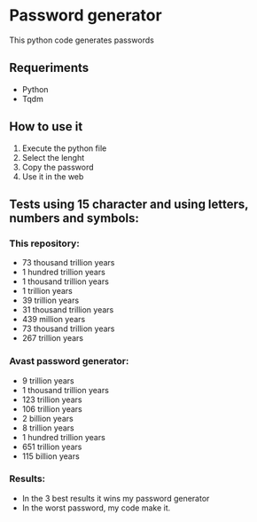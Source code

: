 # Password generator
This python code generates passwords
## Requeriments
* Python
* Tqdm
## How to use it
1. Execute the python file
2. Select the lenght
3. Copy the password
4. Use it in the web
## Tests using 15 character and using letters, numbers and symbols:
### This repository:
* 73 thousand trillion years
* 1 hundred trillion years
* 1 thousand trillion years
* 1 trillion years
* 39 trillion years
* 31 thousand trillion years
* 439 million years
* 73 thousand trillion years
* 267 trillion years

### Avast password generator:
* 9 trillion years
* 1 thousand trillion years
* 123 trillion years
* 106 trillion years
* 2 billion years
* 8 trillion years
* 1 hundred trillion years
* 651 trillion years
* 115 billion years
### Results:
* In the 3 best results it wins my password generator
* In the worst password, my code make it.
